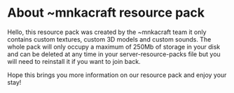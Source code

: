 # About ~mnkacraft resource pack

Hello, this resource pack was created by the ~mnkacraft team it only contains custom textures, custom 3D models and custom sounds.
The whole pack will only occupy a maximum of 250Mb of storage in your disk and can be deleted at any time in your server-resource-packs file but you will need to reinstall it if you want to join back.

Hope this brings you more information on our resource pack and enjoy your stay!
